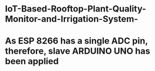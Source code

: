 # IoT-Based-Rooftop-Plant-Quality-Monitor-and-Irrigation-System-
# As ESP 8266 has a single ADC pin, therefore, slave ARDUINO UNO has been applied
